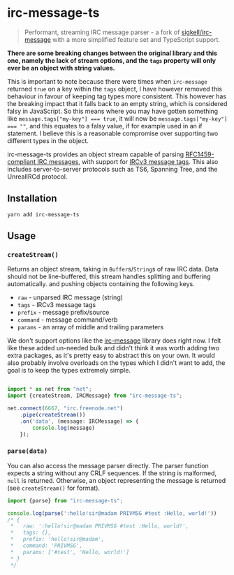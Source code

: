 # irc-message-ts

> Performant, streaming IRC message parser - a fork of [sigkell/irc-message](https://github.com/sigkell/irc-message) with a more simplified feature set and TypeScript support.

**There are some breaking changes between the original library and this one, namely the lack of stream options, and the `tags` property will only ever be an object with string values.**

This is important to note because there were times when `irc-message` returned `true` on a key within the `tags` object, I have however removed this behaviour in favour of keeping tag types more consistent. This however has the breaking impact that it falls back to an empty string, which is considered falsy in JavaScript. So this means where you may have gotten something like `message.tags["my-key"] === true`, it will now be `message.tags["my-key"] === ""`, and this equates to a falsy value, if for example used in an if statement. I believe this is a reasonable compromise over supporting two different types in the object.

irc-message-ts provides an object stream capable of parsing [RFC1459-compliant IRC messages](http://tools.ietf.org/html/rfc2812#section-2.3.1), with support for [IRCv3 message tags](https://github.com/ircv3/ircv3-specifications/blob/master/specification/message-tags-3.2.md). This also includes server-to-server protocols such as TS6, Spanning Tree, and the UnrealIRCd protocol.

## Installation

    yarn add irc-message-ts

## Usage

### `createStream()`

Returns an object stream, taking in `Buffer`s/`String`s of raw IRC data. Data should not be line-buffered, this stream handles splitting and buffering automatically. and pushing objects containing the following keys.

* `raw` - unparsed IRC message (string)
* `tags` - IRCv3 message tags
* `prefix` - message prefix/source
* `command` - message command/verb
* `params` - an array of middle and trailing parameters

We don't support options like the [irc-message](https://github.com/sigkell/irc-message) library does right now. I felt like these added un-needed bulk and didn't think it was worth adding two extra packages, as it's pretty easy to abstract this on your own. It would also probably involve overloads on the types which I didn't want to add, the goal is to keep the types extremely simple.

```ts

import * as net from "net";
import {createStream, IRCMessage} from "irc-message-ts";

net.connect(6667, "irc.freenode.net")
    .pipe(createStream())
    .on('data', (message: IRCMessage) => {
        console.log(message)
    });
```

### `parse(data)`

You can also access the message parser directly. The parser function expects a string without any CRLF sequences. If the string is malformed, `null` is returned. Otherwise, an object representing the message is returned (see `createStream()` for format).

```ts
import {parse} from "irc-message-ts";

console.log(parse(':hello!sir@madam PRIVMSG #test :Hello, world!'))
/* {
 *   raw: ':hello!sir@madam PRIVMSG #test :Hello, world!',
 *   tags: {},
 *   prefix: 'hello!sir@madam',
 *   command: 'PRIVMSG',
 *   params: ['#test', 'Hello, world!']
 * }
 */
```
